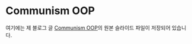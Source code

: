 # Communism OOP

여기에는 제 블로그 글 [Communism OOP](https://rangho.postype.com/post/6072578)의 원본 슬라이드 파일이 저장되어 있습니다.
